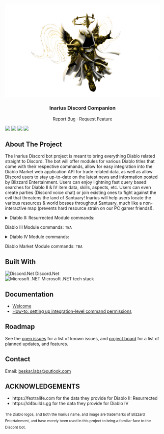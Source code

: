 <!-- PROJECT SHIELDS -->
<!--
*** I'm using markdown "reference style" links for readability.
*** Reference links are enclosed in brackets [ ] instead of parentheses ( ).
*** See the bottom of this document for the declaration of the reference variables
*** for contributors-url, forks-url, etc. This is an optional, concise syntax you may use.
*** https://www.markdownguide.org/basic-syntax/#reference-style-links
-->

<!-- PROJECT LOGO -->
<br />
<p align="center">
    <img src="https://github.com/ALCHElVlY/Inarius/blob/main/.github/Assets/Inarius_Portrait.png" alt="Logo">

  <h3 align="center">Inarius Discord Companion</h3>

  <p align="center">
    <a href="https://github.com/ALCHElVlY/Inarius/issues/new?assignees=ALCHElVlY&labels=bug&projects=&template=bug_report.md&title=%5BBUG%5D">Report Bug</a>
    ·
    <a href="https://github.com/ALCHElVlY/Inarius/issues/new?assignees=ALCHElVlY&labels=feature&projects=&template=feature_request.md&title=%5BFEATURE%5D">Request Feature</a>
  </p>
  
[![][readme-shield]][readme-url]
[![][version-shield]][version-url]
[![][issues-shield]][issues-url]
![][discord-shield]
</p>


<!-- ABOUT THE PROJECT -->
## About The Project

<!-- [![Product Name Screen Shot][product-screenshot]](https://example.com) -->

<p>
    The Inarius Discord bot project is meant to bring everything Diablo related straight to Discord. The bot will offer modules
    for various Diablo titles that come with their respective commands, allow for easy integration into the Diablo Market web application API for trade
    related data, as well as allow Discord users to stay up-to-date on the latest news and information posted by Blizzard Entertainment. Users can enjoy
    lightning fast query based searches for Diablo II & IV item data, skills, aspects, etc. Users can even create parties (Discord voice chat) or join existing ones to
    fight against the evil that threatens the land of Santuary! Inarius will help users locate the various resources & world bosses throughout Santuary, much like a
    non-interactive map (prevents hard resource strain on our PC gamer friends!).
</p>

<details>
    <summary>Diablo II: Resurrected Module commands:</summary>
    <ul>
        <li>miscitems</li>
        <li>sets</li>
        <li>uniques</li>
        <li>runes</li>
        <li>runewords</li>
        <li>recipes</li>
    </ul>
</details>
    
<p>Diablo III Module commands: <code>TBA</code></p>
    
<details>
    <summary>Diablo IV Module commands:</summary>
    <ul>
        <li>aspects</li>
        <li>paragon boards</li>
        <li>paragon glyphs</li>
        <li>uniques</li>
        <li>craft</li>
        <li>locate</li>
        <li>looking for group (lfg)</li>
    </ul>
</details>

<p>Diablo Market Module commands: <code>TBA</code></p>


## Built With

<div>
    <img src="https://i.imgur.com/uvs8UyJ.png" alt="Discord.Net" width="18px"> Discord.Net</img>
    <br>
    <img src="https://i.imgur.com/F8Bvjbr.png" alt="Microsoft .NET" width="18px"> Microsoft .NET tech stack</img>
</div>



<!-- Documentation -->
## Documentation

<div>
    <ul>
        <li><a href="https://app.gitbook.com/s/UVsjEmpyynDPHE8PUwZm/">Welcome</a></li>
        <li><a href="https://app.gitbook.com/s/UVsjEmpyynDPHE8PUwZm/master/how-to-set-up-integration-level-permissions">How-to: setting up integration-level command permissions</a></li>
    </ul>
</div>



<!-- ROADMAP -->
## Roadmap

See the [open issues](https://github.com/ALCHElVlY/Inarius/issues) for a list of known issues, and [project board](https://github.com/ALCHElVlY/Inarius/projects/1) for a list of planned updates, and features.



<!-- CONTACT -->
## Contact

Email: beskar.labs@outlook.com<br>
<!-- Website: www.beskarlabs.com<br>
Facebook: n/a<br>
Twitter: n/a-->



<!-- ACKNOWLEDGEMENTS -->
## ACKNOWLEDGEMENTS

<div>
    <ul>
        <li>https://fextralife.com for the data they provide for Diablo II: Resurrected</li>
        <li>https://d4builds.gg for the data they provide for Diablo IV</li>
    </ul>
    <p><sub>
        The Diablo logos, and both the Inarius name, and image are trademarks of Blizzard Entertainment, and have merely been used in this
        project to bring a familiar face to the Discord bot.
    </sub></p>
</div>



<!-- MARKDOWN LINKS & IMAGES -->
<!-- https://www.markdownguide.org/basic-syntax/#reference-style-links -->
[readme-shield]: https://img.shields.io/badge/readme%20style-standard-blue.svg?style=plastic
[readme-url]: https://github.com/ALCHElVlY/Inarius#readme
[discord-shield]: https://img.shields.io/discord/1086693147331018852?color=blue&label=Online%20Discord%20Members&style=plastic
[version-shield]: https://img.shields.io/github/v/tag/ALCHElVlY/Inarius?label=version&style=plastic
[version-url]: https://github.com/main/ALCHElVlY/Inarius/releases
[issues-shield]: https://img.shields.io/github/Inarius/ALCHElVlY/inarius?color=blue&style=plastic
[issues-url]: https://github.com/ALCHElVlY/Inarius/issues
